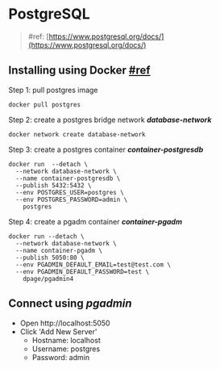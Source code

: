 # PostgreSQL

> #ref: [https://www.postgresql.org/docs/](https://www.postgresql.org/docs/)

## Installing using Docker [#ref](https://hub.docker.com/_/postgres/)

Step 1: pull postgres image

```
docker pull postgres
```

Step 2: create a postgres bridge network **_database-network_**

```
docker network create database-network
```

Step 3: create a postgres container **_container-postgresdb_**

```
docker run  --detach \
  --network database-network \
  --name container-postgresdb \
  --publish 5432:5432 \
  --env POSTGRES_USER=postgres \
  --env POSTGRES_PASSWORD=admin \
    postgres
```

Step 4: create a pgadm container **_container-pgadm_**

```
docker run --detach \
  --network database-network \
  --name container-pgadm \
  --publish 5050:80 \
  --env PGADMIN_DEFAULT_EMAIL=test@test.com \
  --env PGADMIN_DEFAULT_PASSWORD=test \
    dpage/pgadmin4
```

## Connect using _pgadmin_

- Open http://localhost:5050
- Click 'Add New Server'
  - Hostname: localhost
  - Username: postgres
  - Password: admin
